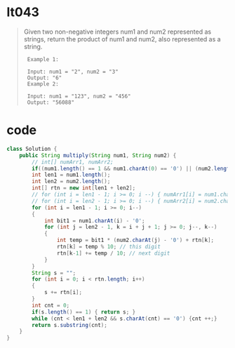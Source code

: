 # lt043
> Given two non-negative integers num1 and num2 represented as strings, return the product of num1 and num2, also represented as a string.
>
>      Example 1:
>
>      Input: num1 = "2", num2 = "3"
>      Output: "6"
>      Example 2:
> 
>      Input: num1 = "123", num2 = "456"
>      Output: "56088"


# code
```Java
class Solution {
    public String multiply(String num1, String num2) {
        // int[] numArr1, numArr2;
        if((num1.length() == 1 && num1.charAt(0) == '0') || (num2.length() == 1 && num2.charAt(0) == '0')) { return "0"; }
        int len1 = num1.length();
        int len2 = num2.length();
        int[] rtn = new int[len1 + len2];
        // for (int i = len1 - 1; i >= 0; i --) { numArr1[i] = num1.chatAt(i) - '0'; }
        // for (int i = len2 - 1; i >= 0; i --) { numArr2[i] = num2.charAt(i) - '0'; }
        for (int i = len1 - 1; i >= 0; i--) 
        {
            int bit1 = num1.charAt(i) - '0';
            for (int j = len2 - 1, k = i + j + 1; j >= 0; j--, k--) 
            {
                int temp = bit1 * (num2.charAt(j) - '0') + rtn[k];
                rtn[k] = temp % 10; // this digit
                rtn[k-1] += temp / 10; // next digit
            }
        }
        String s = "";
        for (int i = 0; i < rtn.length; i++) 
        {
            s += rtn[i];
        }
        int cnt = 0;
        if(s.length() == 1) { return s; }
        while (cnt < len1 + len2 && s.charAt(cnt) == '0') {cnt ++;}
        return s.substring(cnt);
    }
}
```